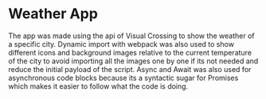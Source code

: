 # Weather App 

The app was made using the api of Visual Crossing to show the weather of a specific city. Dynamic import with webpack was also used to show different icons and background images relative to the current temperature of the city to avoid importing all the images one by one if its not needed and reduce the initial payload of the script. Async and Await was also used for asynchronous code blocks because its a syntactic sugar for Promises which makes it easier to follow what the code is doing.